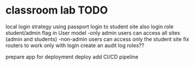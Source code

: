 # classroom lab TODO

local login strategy using passport
login to student site also
login role student/admin flag in User model
-only admin users can access all sites (admin and students)
-non-admin users can access only the student site
fix routers to work only with login
create an audit log
roles??

prepare app for deployment
deploy
add CI/CD pipeline


